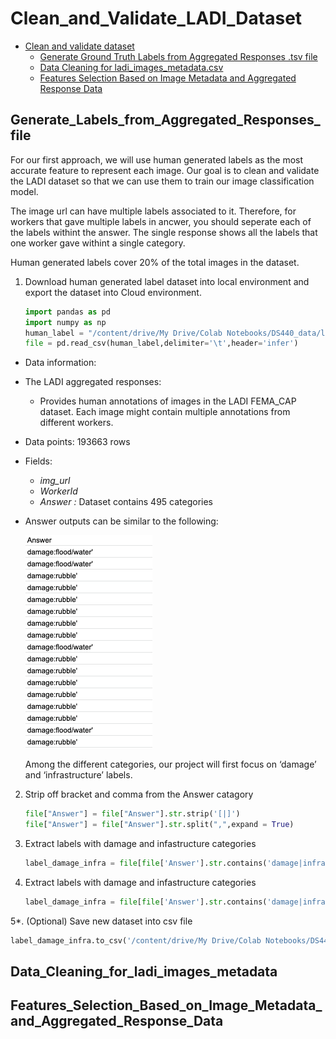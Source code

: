 # Clean_and_Validate_LADI_Dataset
- [Clean and validate dataset](#clean_and_validate_ladi_dataset)
  * [Generate Ground Truth Labels from Aggregated Responses .tsv file](#generate_labels_from_aggregated_responses_file)
  * [Data Cleaning for ladi_images_metadata.csv](#data_cleaning_for_ladi_images_metadata)
  * [Features Selection Based on Image Metadata and Aggregated Response Data](#features_selection_based_on_image_metadata_and_aggregated_response_data)

## Generate_Labels_from_Aggregated_Responses_file

For our first approach, we will use human generated labels as the most accurate feature to represent each image. Our goal is to clean and validate the LADI dataset so that we can use them to train our image classification model. 

The image url can have multiple labels associated to it. Therefore, for workers that gave multiple labels in ancwer, you should seperate each of the labels withint the answer. The single response shows all the labels that one worker gave withint a single category.

Human generated labels cover 20% of the total images in the dataset. 

1. Download human generated label dataset into local environment and export the dataset into Cloud environment.

   ```python
   import pandas as pd
   import numpy as np
   human_label = "/content/drive/My Drive/Colab Notebooks/DS440_data/ladi_aggregated_responses.tsv"
   file = pd.read_csv(human_label,delimiter='\t',header='infer')
   ```

- Data information: 

- The LADI aggregated responses:

  - Provides human annotations of images in the LADI FEMA_CAP dataset. Each image might contain multiple annotations from different workers.

- Data points: 193663 rows

- Fields: 

  - *img_url* 
  - *WorkerId*
  - *Answer :* Dataset contains 495 categories

- Answer outputs can be similar to the following: 


  ![img](https://github.com/NaeRong/DS440_Capstone/blob/master/Images/Label_Human.png)

  Among the different categories, our project will first focus on ‘damage’ and ‘infrastructure’ labels.

2. Strip off bracket and comma from the Answer catagory

   ```python
   file["Answer"] = file["Answer"].str.strip('[|]')
   file["Answer"] = file["Answer"].str.split(",",expand = True)
   ```
3. Extract labels with damage and infastructure categories

   ```python
   label_damage_infra = file[file['Answer'].str.contains('damage|infrastructure',na=False,case=False)]
   ```
4. Extract labels with damage and infastructure categories

   ```python
   label_damage_infra = file[file['Answer'].str.contains('damage|infrastructure',na=False,case=False)]
   ``` 
5*. (Optional) Save new dataset into csv file

   ```python
   label_damage_infra.to_csv('/content/drive/My Drive/Colab Notebooks/DS440_data/label_damage_infra.csv')
   ```   

## Data_Cleaning_for_ladi_images_metadata



## Features_Selection_Based_on_Image_Metadata_and_Aggregated_Response_Data
